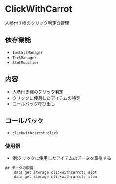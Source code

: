 # ClickWithCarrot

人参付き棒のクリック判定の管理

## 依存機能
- `InstallManager`
- `TickManager`
- `SlotModifier`

## 内容
- 人参付き棒のクリック判定
- クリックに使用したアイテムの特定
- コールバック呼び出し

## コールバック
- `clickwithcarrot:click`

### 使用例
- 例:クリックに使用したアイテムのデータを取得する
```mcfunction
## データの取得
    data get storage clickwithcarrot: slot
    data get storage clickwithcarrot: item

```